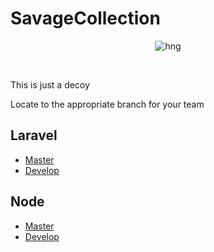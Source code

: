 # SavageCollection

<div align="center">
  
![hng](https://res.cloudinary.com/iambeejayayo/image/upload/v1554240066/brand-logo.png)

<br>

</div>

This is just a decoy

Locate to the appropriate branch for your team

## Laravel
- [Master](https://github.com/hngi/SavageCollection-BE/tree/laravel-master)
- [Develop](https://github.com/hngi/SavageCollection-BE/tree/laravel-develop)

## Node
- [Master](https://github.com/hngi/SavageCollection-BE/tree/node-master)
- [Develop](https://github.com/hngi/SavageCollection-BE/tree/node-develop)
